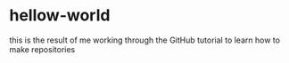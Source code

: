 # hellow-world
this is the result of me working through the GitHub tutorial to learn how to make repositories
